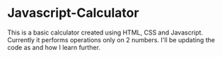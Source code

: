 # Javascript-Calculator

This is a basic calculator created using HTML, CSS and Javascript.
Currently it performs operations only on 2 numbers. I'll be updating the code as and how I learn further.
